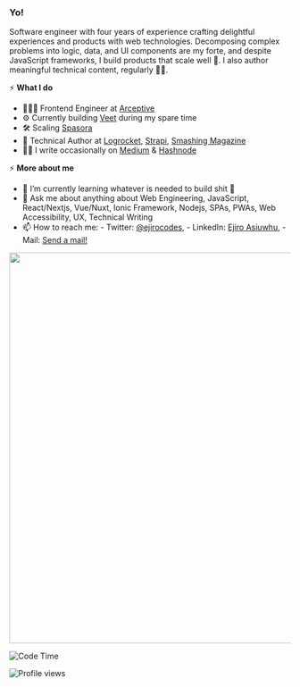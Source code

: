 ### Yo!
Software engineer with four years of experience crafting delightful experiences and products with web technologies. Decomposing complex problems into logic, data, and UI components are my forte, and despite JavaScript frameworks, I build products that scale well 🚀. I also author meaningful technical content, regularly ✍🏽.

⚡️ **What I do**
- 👨🏽‍💻 Frontend Engineer at [Arceptive](https://arceptive.com/)
- ⚙️ Currently building [Veet](https://veethq.com/) during my spare time
- 🛠 Scaling [Spasora](https://spasora.com/)
- 📝 Technical Author at [Logrocket](https://blog.logrocket.com/author/ejiroasiuwhu/), [Strapi](https://strapi.io/blog/how-to-build-an-invoice-generator-app-with-next-js-strapi-and-tailwind-css), [Smashing Magazine](https://www.smashingmagazine.com/author/ejiro-asiuwhu/)  
- ✍🏾 I write occasionally on [Medium](https://medium.com/@ejirocodes) & [Hashnode](https://ejiro.hashnode.dev/) 

⚡️ **More about me**
- 🌱 I’m currently learning whatever is needed to build shit 💪
- 💬 Ask me about anything about Web Engineering, JavaScript, React/Nextjs, Vue/Nuxt, Ionic Framework, Nodejs, SPAs, PWAs, Web Accessibility, UX, Technical Writing 
- 📫 How to reach me: - Twitter: [@ejirocodes](https://twitter.com/ejirocodes), - LinkedIn: [Ejiro Asiuwhu](https://www.linkedin.com/in/ejiro-asiuwhu), - Mail: [Send a mail!](mailto:ejiroasiuwhu10@gmail.com)

<!-- - ⚡ Fun fact: I love cycling 🚴🏾‍♂️ -->
<!-- - [CanIJob](http://www.canijob.com/) -->

<img
  src="https://cr-ss-service.azurewebsites.net/api/ScreenShot?widget=summary&username=ejirocodes&badges=2&show-avatar=false&style=--header-bg-color:%23000;--border-radius:10px" width="700"
/>

![Code Time](https://img.shields.io/endpoint?style=flat&url=https://codetime-api.datreks.com/badge/1871?logoColor=white%26project=%26recentMS=0%26showProject=false)

![Profile views](https://gpvc.arturio.dev/ejirocodes)
